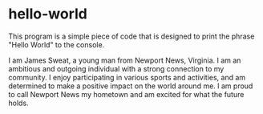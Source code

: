 # hello-world
This program is a simple piece of code that is designed to print the phrase "Hello World" to the console. 

I am James Sweat, a young man from Newport News, Virginia. I am an ambitious and outgoing individual with a strong connection to my community. I enjoy participating in various sports and activities, and am determined to make a positive impact on the world around me. I am proud to call Newport News my hometown and am excited for what the future holds.
